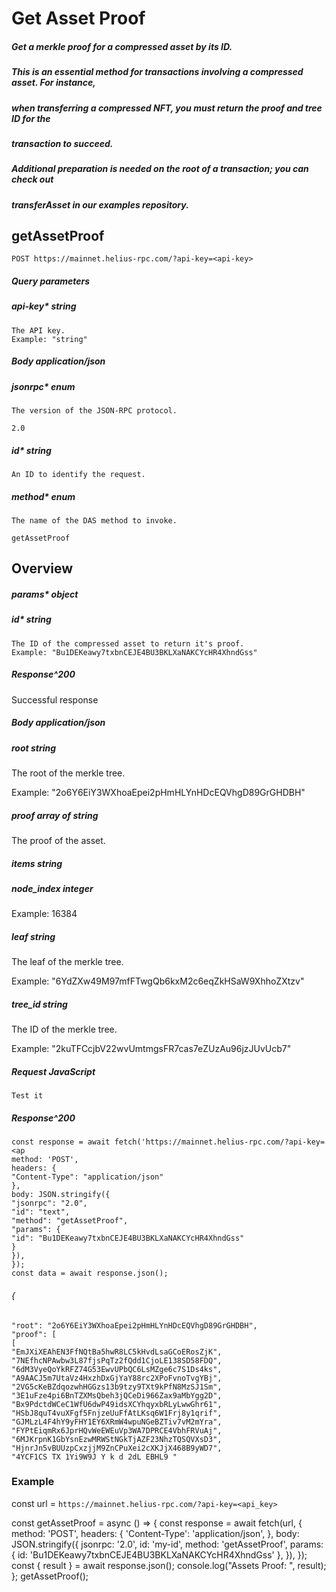 # Get Asset Proof

##### Get a merkle proof for a compressed asset by its ID.

##### This is an essential method for transactions involving a compressed asset. For instance,

##### when transferring a compressed NFT, you must return the proof and tree ID for the

##### transaction to succeed.

##### Additional preparation is needed on the root of a transaction; you can check out

##### transferAsset in our examples repository.

## getAssetProof

```
POST https://mainnet.helius-rpc.com/?api-key=<api-key>
```
##### Query parameters

##### api-key* string

```
The API key.
Example: "string"
```
##### Body application/json

##### jsonrpc* enum

```
The version of the JSON-RPC protocol.
```
```
2.0
```
##### id* string

```
An ID to identify the request.
```
##### method* enum

```
The name of the DAS method to invoke.
```
```
getAssetProof
```
## Overview


##### params* object

##### id* string

```
The ID of the compressed asset to return it's proof.
Example: "Bu1DEKeawy7txbnCEJE4BU3BKLXaNAKCYcHR4XhndGss"
```
##### Response^200

Successful response

##### Body application/json

##### root string

The root of the merkle tree.

Example: "2o6Y6EiY3WXhoaEpei2pHmHLYnHDcEQVhgD89GrGHDBH"

##### proof array of string

The proof of the asset.

##### items string

##### node_index integer

Example: 16384

##### leaf string

The leaf of the merkle tree.

Example: "6YdZXw49M97mfFTwgQb6kxM2c6eqZkHSaW9XhhoZXtzv"

##### tree_id string

The ID of the merkle tree.

Example: "2kuTFCcjbV22wvUmtmgsFR7cas7eZUzAu96jzJUvUcb7"

##### Request JavaScript


```
Test it
```
##### Response^200

```
const response = await fetch('https://mainnet.helius-rpc.com/?api-key=<ap
method: 'POST',
headers: {
"Content-Type": "application/json"
},
body: JSON.stringify({
"jsonrpc": "2.0",
"id": "text",
"method": "getAssetProof",
"params": {
"id": "Bu1DEKeawy7txbnCEJE4BU3BKLXaNAKCYcHR4XhndGss"
}
}),
});
const data = await response.json();
```
###### {

```
"root": "2o6Y6EiY3WXhoaEpei2pHmHLYnHDcEQVhgD89GrGHDBH",
"proof": [
[
"EmJXiXEAhEN3FfNQtBa5hwR8LC5kHvdLsaGCoERosZjK",
"7NEfhcNPAwbw3L87fjsPqTz2fQdd1CjoLE138SD58FDQ",
"6dM3VyeQoYkRFZ74G53EwvUPbQC6LsMZge6c7S1Ds4ks",
"A9AACJ5m7UtaVz4HxzhDxGjYaY88rc2XPoFvnoTvgYBj",
"2VG5cKeBZdqozwhHGGzs13b9tzy9TXt9kPfN8MzSJ1Sm",
"3E1uFze4pi6BnTZXMsQbeh3jQCeDi966Zax9aMbYgg2D",
"Bx9PdctdWCeC1WfU6dwP49idsXCYhqyxbRLyLwwGhr61",
"HSbJ8quT4vuXFgf5FnjzeUuFfAtLKsq6W1Frj8y1qrif",
"GJMLzL4F4hY9yFHY1EY6XRmW4wpuNGeBZTiv7vM2mYra",
"FYPtEiqmRx6JprHQvWeEWEuVp3WA7DPRCE4VbhFRVuAj",
"6MJKrpnK1GbYsnEzwMRWStNGkTjAZF23NhzTQSQVXsD3",
"HjnrJn5vBUUzpCxzjjM9ZnCPuXei2cXKJjX468B9yWD7",
"4YCF1CS TX 1Yi9W9J Y k d 2dL EBHL9 "
```
### Example


const url = `https://mainnet.helius-rpc.com/?api-key=<api_key>`

const getAssetProof = async () => {
const response = await fetch(url, {
method: 'POST',
headers: {
'Content-Type': 'application/json',
},
body: JSON.stringify({
jsonrpc: '2.0',
id: 'my-id',
method: 'getAssetProof',
params: {
id: 'Bu1DEKeawy7txbnCEJE4BU3BKLXaNAKCYcHR4XhndGss'
},
}),
});
const { result } = await response.json();
console.log("Assets Proof: ", result);
};
getAssetProof();